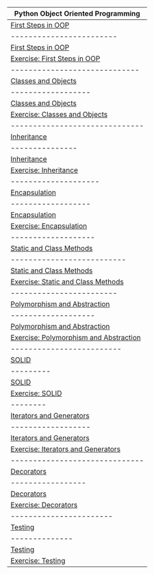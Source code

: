 | Python Object Oriented Programming  | 
| ---------------- |
| <a href="1.First Steps in OOP">First Steps in OOP</a>     | 
| ------------------------ |
| <a href="1.First Steps in OOP/First Steps in OOP - Lab">First Steps in OOP</a>     |
| <a href="1.First Steps in OOP/First Steps in OOP - Exercise">Exercise: First Steps in OOP</a> |
| ----------------------------- |
| <a href="2.Classes and Objects">Classes and Objects</a> |
| ------------------ |
| <a href="2.Classes and Objects/Classes and Objects - Lab">Classes and Objects</a> |
| <a href="2.Classes and Objects/Classes and Objects - Exercise">Exercise: Classes and Objects</a> |
| ------------------------------ |
| <a href="3.Inheritance">Inheritance</a> |
| --------------- |
| <a href="3.Inheritance/Inheritance - Lab">Inheritance</a> |
| <a href="3.Inheritance/Inheritance - Exercise">Exercise: Inheritance</a> |
| -------------------- |
| <a href="4.Encapsulation">Encapsulation</a> |
| ------------------ |
| <a href="4.Encapsulation/Encapsulation - Lab">Encapsulation</a> |
| <a href="4.Encapsulation/Encapsulation - Exercise">Exercise: Encapsulation</a> |
| ------------------- |
| <a href="5.Static and Class Methods">Static and Class Methods</a> |
| -------------------------- |
| <a href="5.Static and Class Methods/Static and Class Methods - Lab">Static and Class Methods</a> |
| <a href="5.Static and Class Methods/Static and Class Methods - Exercise">Exercise: Static and Class Methods</a> |
| ------------------------ |
| <a href="6.Polymorphism and Abstraction">Polymorphism and Abstraction</a> |
| ------------------- |
| <a href="6.Polymorphism and Abstraction/Polymorphism and Abstraction - Lab">Polymorphism and Abstraction</a> |
| <a href="6.Polymorphism and Abstraction/Polymorphism and Abstraction - Exercise">Exercise: Polymorphism and Abstraction</a> |
| ------------------------- |
| <a href="7.SOLID">SOLID</a> |
| --------- |
| <a href="7.SOLID/SOLID - Lab">SOLID</a> |
| <a href="7.SOLID/SOLID - Exercise">Exercise: SOLID</a> |
| -------- |
| <a href="8.Iterators and Generators">Iterators and Generators</a> |
| ------------------ |
| <a href="8.Iterators and Generators/Iterators and Generators - Lab">Iterators and Generators</a> |
| <a href="8.Iterators and Generators/Iterators and Generators - Exercise">Exercise: Iterators and Generators</a> |
| ------------------------------ |
| <a href="9.Decorators">Decorators</a> |
| ----------------- |
| <a href="9.Decorators/Decorators - Lab">Decorators</a> |
| <a href="9.Decorators/Decorators - Exercise">Exercise: Decorators</a> |
| ----------------------- |
| <a href="A.Testing">Testing</a> |
| -------------- |
| <a href="A.Testing/Testing - Lab">Testing</a> |
| <a href="A.Testing/Testing - Exercise">Exercise: Testing</a> |

